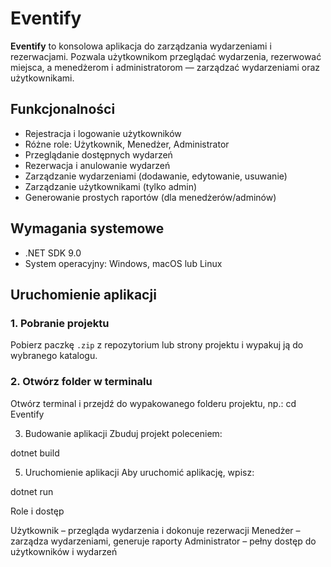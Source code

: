 # Eventify 

**Eventify** to konsolowa aplikacja do zarządzania wydarzeniami i rezerwacjami. Pozwala użytkownikom przeglądać wydarzenia, rezerwować miejsca, a menedżerom i administratorom — zarządzać wydarzeniami oraz użytkownikami.

## Funkcjonalności

- Rejestracja i logowanie użytkowników
- Różne role: Użytkownik, Menedżer, Administrator
- Przeglądanie dostępnych wydarzeń
- Rezerwacja i anulowanie wydarzeń
- Zarządzanie wydarzeniami (dodawanie, edytowanie, usuwanie)
- Zarządzanie użytkownikami (tylko admin)
- Generowanie prostych raportów (dla menedżerów/adminów)

## Wymagania systemowe

- .NET SDK 9.0
- System operacyjny: Windows, macOS lub Linux

## Uruchomienie aplikacji

### 1. Pobranie projektu

Pobierz paczkę `.zip` z repozytorium lub strony projektu i wypakuj ją do wybranego katalogu.

### 2. Otwórz folder w terminalu

Otwórz terminal i przejdź do wypakowanego folderu projektu, np.:
cd Eventify

3. Budowanie aplikacji
Zbuduj projekt poleceniem:

dotnet build

5. Uruchomienie aplikacji
Aby uruchomić aplikację, wpisz:

dotnet run

Role i dostęp

Użytkownik – przegląda wydarzenia i dokonuje rezerwacji
Menedżer – zarządza wydarzeniami, generuje raporty
Administrator – pełny dostęp do użytkowników i wydarzeń
